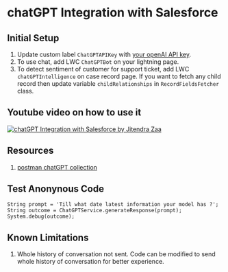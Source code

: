 # chatGPT Integration with Salesforce

## Initial Setup
1. Update custom label `ChatGPTAPIKey` with [your openAI API key](https://platform.openai.com/account/api-keys).
2. To use chat, add LWC `ChatGPTBot` on your lightning page.
3. To detect sentiment of customer for support ticket, add LWC `chatGPTIntelligence` on case record page. If you want to fetch any child record then update variable `childRelationships` in `RecordFieldsFetcher` class. 

## Youtube video on how to use it 

[![chatGPT Integration with Salesforce by Jitendra Zaa](https://img.youtube.com/vi/cdWAh2okH-w/0.jpg)](https://www.youtube.com/watch?v=cdWAh2okH-w "chatGPT Integration with Salesforce by Jitendra Zaa")

## Resources
1. [postman chatGPT collection](https://quickstarts.postman.com/guide/chatgpt/index.html?index=..%2F..index)
  
## Test Anonynous Code

```
String prompt = 'Till what date latest information your model has ?';
String outcome = ChatGPTService.generateResponse(prompt);
System.debug(outcome);
```

## Known Limitations
1. Whole history of conversation not sent. Code can be modified to send whole history of conversation for better experience.

